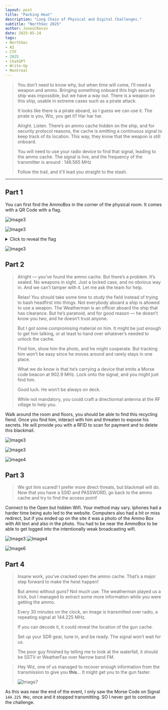 ```yaml
---
layout: post
title: "Packing Heat"
description: "Long Chain of Physical and Digital Challenges."
subtitle: "NorthSec 2025"
author: JonesCKevin
date: 2025-05-24
tags:
- NorthSec
- AI
- CTF
- 2025
- ChatGPT
- Write-Up
- Montreal
---
```


> You don’t need to know why, but when time will come, I’ll need a weapon and ammo. Bringing something onboard this high security ship was impossible, but we have a way out. There is a weapon on this ship, usable in extreme cases such as a pirate attack.
> 
> It looks like there is a pirate aboard, so I guess we can use it. The pirate is you, Wiz, you get it? Har har har.
> 
> Alright. Listen. There’s an ammo cache hidden on the ship, and for security protocol reasons, the cache is emitting a continuous signal to keep track of its location. This way, they know that the weapon is still onboard.
> 
> You will need to use your radio device to find that signal, leading to the ammo cache.
> The signal is live, and the frequency of the transmitter is around : 146.565 MHz
> 
> Follow the trail, and it’ll lead you straight to the stash.

---

## Part 1

You can first find the AmmoBox in the corner of the physical room. It comes with a QR Code with a flag.

![Image3](1.png)

![Image3](2.png)

<details>
<summary>Click to reveal the flag</summary>
```flag
`FLAG-3f9c2a1b-5d8e-4c1a-91b3-7f4d6e2f9a6c`
```
</details>

![Image3](3.png)

## Part 2

> Alright — you’ve found the ammo cache. But there’s a problem.
It’s sealed. No weapons in sight. Just a locked case, and no obvious way in. And we can’t tamper with it. Let me ask the team for help.
>
> Relax! You should take some time to study the field instead of trying to bash headfirst into things. Not everybody aboard a ship is allowed to use a weapon. The Weatherman is an officer aboard the ship that has clearance. But he’s paranoid, and for good reason — he doesn’t know you two, and he doesn’t trust anyone.
>
> But I got some compromising material on him. It might be just enough to get him talking, or at least to hand over whatever’s needed to unlock the cache.
>
> Find him, show him the photo, and he might cooperate. But tracking him won’t be easy since he moves around and rarely stays in one place.
>
> What we do know is that he’s carrying a device that emits a Morse code beacon at 902.9 MHz. Lock onto the signal, and you might just find him.
>
> Good luck. He won’t be always on deck.
>
>While not mandatory, you could craft a directionnal antenna at the RF village to help you.

Walk around the room and floors, you should be able to find this recycling fiend. Once you find him, interact with him and threaten to expose his secrets. He will provide you with a RFID to scan for payment and to delete this blackmail.

![Image3](4.png)

![Image3](5.png)

![Image4](6.png)

## Part 3

> We got him scared! I prefer more direct threats, but blackmail will do. Now that you have a SSID and PASSWORD, go back to the ammo cache and try to find the access point!

Connect to the Open but hidden Wifi. Your method may vary. Iphones had a harder time being auto led to the website. Computers also had a hit or miss redirect, but if you ended up on the site it was a photo of the Ammo Box with Alt text and also in the photo. You had to be near the AmmoBox to be able to get logged into the intentionally weak broadcasting wifi.

![Image3](5.png)
![Image4](7.png)

![Image6](8.png)

## Part 4

>Insane work, you’ve cracked open the ammo cache. That’s a major step forward to make the heist happen!
>
>But ammo without guns? Not much use. The weatherman played us a trick, but I managed to extract some more information while you were getting the ammo.
>
>Every 30 minutes on the clock, an image is transmitted over radio, a repeating signal at 144.225 MHz.
>
>If you can decode it, it could reveal the location of the gun cache.
>
>Set up your SDR gear, tune in, and be ready. The signal won’t wait for us.
>
>The poor guy finished by telling me to look at the waterfall, it should be SSTV or WeatherFax over Narrow band FM.


> Hey Wiz, one of us managed to recover enough information from the transmission to give you **this**… It might get you to the gun faster.
>
>![Image7](9.png)

As this was near the end of the event, I only saw the Morse Code on Signal `144.225 MHz`, once and it stopped transmitting. SO I never got to continue the challenge.
